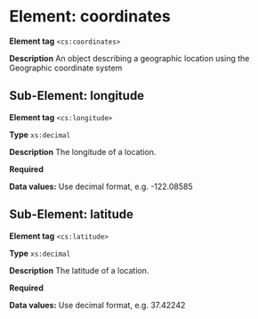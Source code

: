 # Element: coordinates

**Element tag** `<cs:coordinates>`

**Description** An object describing a geographic location using the Geographic coordinate system


## Sub-Element: longitude

**Element tag** `<cs:longitude>`

**Type** `xs:decimal`

**Description** The longitude of a location. 

**Required**	

**Data values:**  Use decimal format, e.g. -122.08585



## Sub-Element: latitude

**Element tag** `<cs:latitude>`

**Type** `xs:decimal`

**Description** The latitude of a location. 

**Required**

**Data values:**  Use decimal format, e.g. 37.42242
